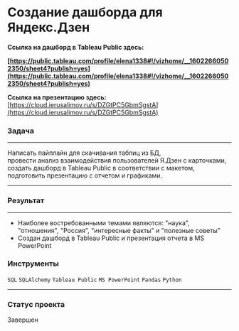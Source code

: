 # Создание дашборда для Яндекс.Дзен


**Ссылка на дашборд в Tableau Public здесь:**

**[https://public.tableau.com/profile/elena1338#!/vizhome/__16022660502350/sheet4?publish=yes](https://public.tableau.com/profile/elena1338#!/vizhome/__16022660502350/sheet4?publish=yes)**

**Ссылка на презентацию здесь:**<br>
[https://cloud.ierusalimov.ru/s/DZGtPC5GbmSgstA](https://cloud.ierusalimov.ru/s/DZGtPC5GbmSgstA)



### Задача
____
Написать пайплайн для скачивания таблиц из БД, <br>
провести анализ взаимодействия пользователей Я.Дзен с карточками,<br>
создать дашборд в Tableau Public в соответствии с макетом, <br>
подготовить презентацию с отчетом и графиками.
_____

### Результат
__________

- Наиболее востребованными темами являются: "наука", "отношения", "Россия", "интересные факты" и "полезные советы"
- Создан дашборд в Tableau Public и презентация отчета в MS PowerPoint


### Инструменты

`SQL` `SQLAlchemy` `Tableau Public` `MS PowerPoint` `Pandas` `Python`
___
### Статус проекта

Завершен

